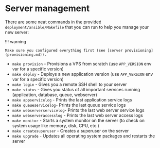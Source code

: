 # Server management

There are some neat commands in the provided `deployment/ansible/Makefile` that you can run to help you manage your new server:

!!! warning

    Make sure you configured everything first (see [server provisioning](provisioning.md)).

- `make provision` - Provisions a VPS from scratch (use `APP_VERSION` env var for a specific version)
- `make deploy` - Deploys a new application version (use `APP_VERSION` env var for a specific version)
- `make login` - Gives you a remote SSH shell to your server
- `make status` - Gives you status of all important services running (application, database, queue, webserver)
- `make appservicelog` - Prints the last application service logs
- `make queueservicelog`- Prints the last queue service logs
- `make webserverservicelog`- Prints the last web server service logs
- `make webserveraccesslog` - Prints the last web server access logs
- `make monitor` - Starts a system monitor on the server (to check on system usage like memory, disk, CPU, etc.)
- `make createsuperuser` - Creates a superuser on the server
- `make upgrade` - Updates all operating system packages and restarts the server
